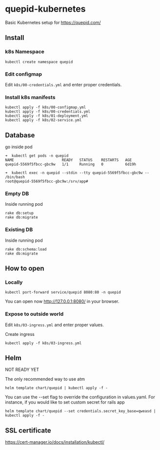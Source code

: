 # quepid-kubernetes

Basic Kubernetes setup for https://quepid.com/

## Install

### k8s Namespace

```
kubectl create namespace quepid
```

### Edit configmap

Edit `k8s/00-credentials.yml` and enter proper credentials.

### Install k8s manifests

```
kubectl apply -f k8s/00-configmap.yml
kubectl apply -f k8s/00-credentials.yml
kubectl apply -f k8s/01-deployment.yml
kubectl apply -f k8s/02-service.yml
```

## Database

go inside pod

```
➜  kubectl get pods -n quepid
NAME                      READY   STATUS    RESTARTS   AGE
quepid-5569f5fbcc-gbc9w   1/1     Running   0          6d19h

➜  kubectl exec -n quepid --stdin --tty quepid-5569f5fbcc-gbc9w -- /bin/bash
root@quepid-5569f5fbcc-gbc9w:/srv/app#

```

### Empty DB

Inside running pod

```
rake db:setup
rake db:migrate
```

### Existing DB

Inside running pod

```
rake db:schema:load
rake db:migrate
```

## How to open

### Locally

```
kubectl port-forward service/quepid 8080:80 -n quepid
```

You can open now http://127.0.0.1:8080/ in your browser.

### Expose to outside world

Edit `k8s/03-ingress.yml` and enter proper values.

Create ingress

```
kubectl apply -f k8s/03-ingress.yml
```

## Helm

NOT READY YET

The only recommended way to use atm

```
helm template chart/quepid | kubectl apply -f -
```

You can use the --set flag to override the configuration in values.yaml. For instance, 
if you would like to set custom secret for rails app

```
helm template chart/quepid --set credentials.secret_key_base=qweasd | kubectl apply -f -
```

## SSL certificate

https://cert-manager.io/docs/installation/kubectl/
